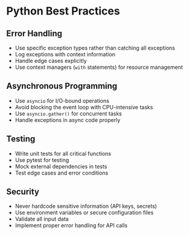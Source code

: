 # Python Best Practices

## Error Handling
- Use specific exception types rather than catching all exceptions
- Log exceptions with context information
- Handle edge cases explicitly
- Use context managers (`with` statements) for resource management

## Asynchronous Programming
- Use `asyncio` for I/O-bound operations
- Avoid blocking the event loop with CPU-intensive tasks
- Use `asyncio.gather()` for concurrent tasks
- Handle exceptions in async code properly

## Testing
- Write unit tests for all critical functions
- Use pytest for testing
- Mock external dependencies in tests
- Test edge cases and error conditions

## Security
- Never hardcode sensitive information (API keys, secrets)
- Use environment variables or secure configuration files
- Validate all input data
- Implement proper error handling for API calls 